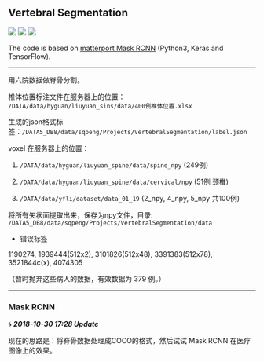 ## Vertebral Segmentation

[![](https://img.shields.io/badge/language-python3-blue.svg)](https://www.python.org/)
[![](https://img.shields.io/badge/framework-TensorFlow-blue.svg)](https://www.tensorflow.org/)
[![](https://img.shields.io/badge/framework-Keras-blue.svg)](https://keras.io/)

The code is based on [matterport Mask RCNN](https://github.com/matterport/Mask_RCNN) (Python3, Keras and TensorFlow).

----

用六院数据做脊骨分割。

椎体位置标注文件在服务器上的位置： `/DATA/data/hyguan/liuyuan_sins/data/400例椎体位置.xlsx`

生成的json格式标签：`/DATA5_DB8/data/sqpeng/Projects/VertebralSegmentation/label.json`

voxel 在服务器上的位置：

1. `/DATA/data/hyguan/liuyuan_spine/data/spine_npy`  (249例)

2. `/DATA/data/hyguan/liuyuan_spine/data/cervical/npy`  (51例 颈椎)

3. `/DATA/data/yfli/dataset/data_01_19` (2_npy, 4_npy, 5_npy 共100例)

将所有矢状面提取出来，保存为npy文件，目录: `/DATA5_DB8/data/sqpeng/Projects/VertebralSegmentation/data`

* 错误标签

1190274, 1939444(512x2), 3101826(512x48), 3391383(512x78), 3521844c(x), 4074305

（暂时抛弃这些病人的数据，有效数据为 379 例。）

----

### Mask RCNN

 🌀 ***2018-10-30 17:28 Update***

现在的思路是：将脊骨数据处理成COCO的格式，然后试试 Mask RCNN 在医疗图像上的效果。 
 
